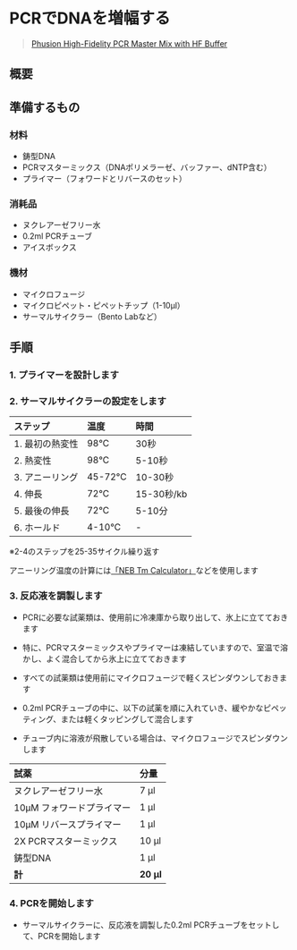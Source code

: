 # PCRでDNAを増幅する
> [Phusion High-Fidelity PCR Master Mix with HF Buffer](https://www.nebj.jp/products/detail/1120)

## 概要

## 準備するもの

### 材料
- 鋳型DNA
- PCRマスターミックス（DNAポリメラーゼ、バッファー、dNTP含む）
- プライマー（フォワードとリバースのセット）

### 消耗品
- ヌクレアーゼフリー水
- 0.2ml PCRチューブ
- アイスボックス

### 機材
- マイクロフュージ
- マイクロピペット・ピペットチップ（1-10μl）
- サーマルサイクラー（Bento Labなど）


## 手順

### 1. プライマーを設計します

### 2. サーマルサイクラーの設定をします

| ステップ | 温度 | 時間 |
| :--- | :--- | :--- |
| 1. 最初の熱変性 | 98°C | 30秒 |
| 2. 熱変性 | 98°C | 5-10秒 |
| 3. アニーリング | 45-72°C | 10-30秒 |
| 4. 伸長 | 72°C | 15-30秒/kb |
| 5. 最後の伸長 | 72°C | 5-10分 |
| 6. ホールド | 4-10°C | - |
※2-4のステップを25-35サイクル繰り返す

アニーリング温度の計算には[「NEB Tm Calculator」](http://tmcalculator.neb.com/)などを使用します


### 3. 反応液を調製します

- PCRに必要な試薬類は、使用前に冷凍庫から取り出して、氷上に立てておきます
- 特に、PCRマスターミックスやプライマーは凍結していますので、室温で溶かし、よく混合してから氷上に立てておきます
- すべての試薬類は使用前にマイクロフュージで軽くスピンダウンしておきます

- 0.2ml PCRチューブの中に、以下の試薬を順に入れていき、緩やかなピペッティング、または軽くタッピングして混合します
- チューブ内に溶液が飛散している場合は、マイクロフュージでスピンダウンします

| 試薬 | 分量 |
| :--- | :--- |
| ヌクレアーゼフリー水 | 7 μl |
| 10μM フォワードプライマー | 1 μl |
| 10μM リバースプライマー | 1 μl |
| 2X PCRマスターミックス | 10 μl |
| 鋳型DNA | 1 μl |
| **計** | **20 μl** |

### 4. PCRを開始します

- サーマルサイクラーに、反応液を調製した0.2ml PCRチューブをセットして、PCRを開始します
